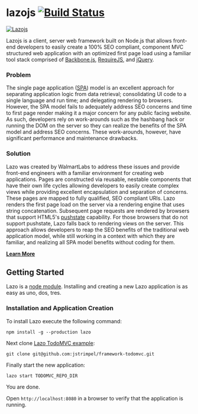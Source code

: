# lazojs [![Build Status](https://magnum.travis-ci.com/walmartlabs/lazojs.svg?token=z2zE7486TYDmgKQiuXPa&branch=v2-life-cycles)](https://magnum.travis-ci.com/walmartlabs/lazojs)

[![Lazojs](https://github.com/walmartlabs/lazojs/lazojs.png)](https://github.com/walmartlabs/lazojs/lazojs.png)

Lazojs is a client, server web framework built on Node.js that allows front-end developers to easily create a
100% SEO compliant, component MVC structured web application with an optimized first page
load using a familiar tool stack comprised of [Backbone.js](http://backbonejs.org/),
[RequireJS](http://requirejs.org/), and [jQuery](http://jquery.com/).

### Problem
The single page application ([SPA](http://en.wikipedia.org/wiki/Single-page_application)) model is an excellent
approach for separating application logic from data retrieval; consolidating UI code to a single language and run
time; and delegating rendering to browsers. However, the SPA model fails to adequately address SEO concerns and
time to first page render making it a major concern for any public facing website. As such, developers rely on
work-arounds such as the hashbang hack or running the DOM on the server so they can realize the benefits of the
SPA model and address SEO concerns. These work-arounds, however, have significant performance and maintenance drawbacks.

### Solution
Lazo was created by WalmartLabs to address these issues and provide front-end engineers with a familiar environment for
creating web applications. Pages are constructed via reusable, nestable components that have their own life cycles
allowing developers to easily create complex views while providing excellent encapsulation and separation of concerns.
These pages are mapped to fully qualified, SEO compliant URIs. Lazo renders the first page load on the server via a
rendering engine that uses string concatenation. Subsequent page requests are rendered by browsers that support HTML5's
[pushstate](https://developer.mozilla.org/en-US/docs/Web/Guide/API/DOM/Manipulating_the_browser_history) capability. For those
browsers that do not support pushstate, Lazo falls back to rendering views on the server. This approach allows developers to
reap the SEO benefits of the traditional web application model, while still working in a context with which they are
familiar, and realizing all SPA model benefits without coding for them.

[**Learn More**](https://github.com/walmartlabs/lazojs/wiki/Overview)

## Getting Started
Lazo is a [node module](https://npmjs.org/). Installing and creating a new Lazo application is as easy as uno, dos, tres.

### Installation and Application Creation

To install Lazo execute the following command:

```shell
npm install -g --production lazo
```

Next clone [Lazo TodoMVC example](https://github.com/jstrimpel/lazojs-todomvc):

```shell
git clone git@github.com:jstrimpel/framework-todomvc.git
```

Finally start the new application:

```shell
lazo start TODOMVC_REPO_DIR
```

You are done.

Open `http://localhost:8080` in a browser to verify that the application is running.